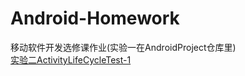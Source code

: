 # Android-Homework
移动软件开发选修课作业(实验一在AndroidProject仓库里)<br>
 [实验二ActivityLifeCycleTest-1 ](https://github.com/ShieldManCCC/Android-Homework/tree/master/ActivityLifeCycleTest-1)
